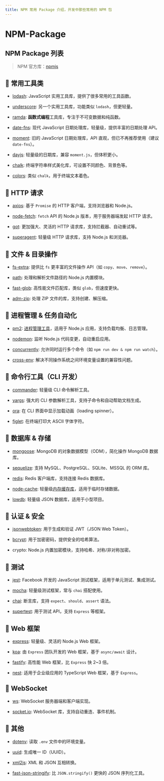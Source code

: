 ```yaml
---
title: NPM 常用 Package 介绍，开发中那些常用的 NPM 包
---
```


# NPM-Package

## NPM Package 列表

> NPM 官方库：[npmjs](https://www.npmjs.com/package/package)

## **📌 常用工具类**

- [lodash](https://www.npmjs.com/package/lodash): JavaScript 实用工具库，提供了很多常用的工具函数。

- [underscore](https://www.npmjs.com/package/underscore): 另一个实用工具库，功能类似 `lodash`，但更轻量。

- [ramda](https://www.npmjs.com/package/ramda): **函数式编程**工具库，专注于不可变数据和纯函数。

- [date-fns](https://www.npmjs.com/package/date-fns): 现代 JavaScript 日期处理库，轻量级，提供丰富的日期处理 API。

- [moment](https://www.npmjs.com/package/moment): 旧的 JavaScript 日期处理库，API 直观，但已不再推荐使用（建议 `date-fns`）。

- [dayjs](https://www.npmjs.com/package/dayjs): 轻量级的日期库，兼容 `moment.js`，但体积更小。

- [chalk](https://www.npmjs.com/package/chalk): 终端字符串样式美化库，可设置不同颜色、背景色等。

- [colors](https://www.npmjs.com/package/colors): 类似 `chalk`，用于终端文本着色。

## **📌 HTTP 请求**

- [axios](https://www.npmjs.com/package/axios): 基于 `Promise` 的 HTTP 客户端，支持浏览器和 Node.js。

- [node-fetch](https://www.npmjs.com/package/node-fetch): `fetch` API 的 Node.js 版本，用于服务器端发起 HTTP 请求。

- [got](https://www.npmjs.com/package/got): 更加强大、灵活的 HTTP 请求库，支持拦截器、自动重试等。

- [superagent](https://www.npmjs.com/package/superagent): 轻量级 HTTP 请求库，支持 Node.js 和浏览器。

## **📌 文件 & 目录操作**

- [fs-extra](https://www.npmjs.com/package/fs-extra): 提供比 `fs` 更丰富的文件操作 API（如 `copy`、`move`、`remove`）。

- [path](https://www.npmjs.com/package/path): 处理和解析文件路径的 Node.js 内置模块。

- [fast-glob](https://www.npmjs.com/package/fast-glob): 高性能文件匹配库，类似 `glob`，但速度更快。

- [adm-zip](https://www.npmjs.com/package/adm-zip): 处理 ZIP 文件的库，支持创建、解压缩。

## **📌 进程管理 & 任务自动化**

- [pm2](https://www.npmjs.com/package/pm2): <u>进程管理工具</u>，适用于 Node.js 应用，支持负载均衡、日志管理。

- [nodemon](https://www.npmjs.com/package/nodemon): 监听 Node.js 代码变更，自动重启应用。

- [concurrently](https://www.npmjs.com/package/concurrently): 允许同时运行多个命令（如 `npm run dev & npm run watch`）。

- [cross-env](https://www.npmjs.com/package/cross-env): 解决不同操作系统之间环境变量设置的兼容性问题。

## **📌 命令行工具（CLI 开发）**

- [commander](https://www.npmjs.com/package/commander): 轻量级 CLI 命令解析工具。

- [yargs](https://www.npmjs.com/package/yargs): 强大的 CLI 参数解析工具，支持子命令和自动帮助文档生成。

- [ora](https://www.npmjs.com/package/ora): 在 CLI 界面中显示加载动画（loading spinner）。

- [figlet](https://www.npmjs.com/package/figlet): 在终端打印大 ASCII 字体字符。

## **📌 数据库 & 存储**

- [mongoose](https://www.npmjs.com/package/mongoose): MongoDB 的对象数据模型（ODM），简化操作 MongoDB 数据库。

- [sequelize](https://www.npmjs.com/package/sequelize): 支持 MySQL、PostgreSQL、SQLite、MSSQL 的 ORM 库。

- [redis](https://www.npmjs.com/package/redis): Redis 客户端库，支持连接 Redis 数据库。

- [node-cache](https://www.npmjs.com/package/node-cache): 轻量级<u>内存缓存库</u>，适用于临时存储数据。

- [lowdb](https://www.npmjs.com/package/lowdb): 轻量级 JSON 数据库，适用于小型项目。

## **📌 认证 & 安全**

- [jsonwebtoken](https://www.npmjs.com/package/jsonwebtoken): 用于生成和验证 JWT（JSON Web Token）。

- [bcrypt](https://www.npmjs.com/package/bcrypt): 用于加密密码，提供安全的哈希算法。

- crypto: Node.js 内置加密模块，支持哈希、对称/非对称加密。

## **📌 测试**

- [jest](https://www.npmjs.com/package/jest): Facebook 开发的 JavaScript 测试框架，适用于单元测试、集成测试。

- [mocha](https://www.npmjs.com/package/mocha): 轻量级测试框架，常与 `chai` 搭配使用。

- [chai](https://www.npmjs.com/package/chai): 断言库，支持 `expect`、`should`、`assert` 语法。

- [supertest](https://www.npmjs.com/package/supertest): 用于测试 API，支持 `Express` 等框架。

## **📌 Web 框架**

- [express](https://www.npmjs.com/package/express): 轻量级、灵活的 Node.js Web 框架。

- [koa](https://www.npmjs.com/package/koa): 由 `Express` 团队开发的 Web 框架，基于 `async/await` 设计。

- [fastify](https://www.npmjs.com/package/fastify): 高性能 Web 框架，比 `Express` 快 2~3 倍。

- [nest](https://www.npmjs.com/package/@nestjs/core): 适用于企业级应用的 TypeScript Web 框架，基于 `Express`。

## **📌 WebSocket**

- [ws](https://www.npmjs.com/package/ws): WebSocket 服务器端和客户端实现。

- [socket.io](https://www.npmjs.com/package/socket.io): WebSocket 库，支持自动重连、事件机制。

## **📌 其他**

- [dotenv](https://www.npmjs.com/package/dotenv): 读取 `.env` 文件中的环境变量。

- [uuid](https://www.npmjs.com/package/uuid): 生成唯一 ID（UUID）。

- [xml2js](https://www.npmjs.com/package/xml2js): XML 和 JSON 互相转换。

- [fast-json-stringify](https://www.npmjs.com/package/fast-json-stringify): 比 `JSON.stringify()` 更快的 JSON 序列化工具。
